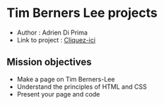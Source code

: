 # Tim Berners Lee projects

* Author : Adrien Di Prima
* Link to project : [Cliquez-ici](https://dids2002.github.io/tim-berners-lee/)


## Mission objectives

* Make a page on Tim Berners-Lee
* Understand the principles of HTML and CSS
* Present your page and code
